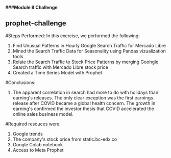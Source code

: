 
**###Module 8 Challenge**
## prophet-challenge

#Steps Performed:
In this exercise, we performed the following:

1. Find Unusual Patterns in Hourly Google Search Traffic for Mercado Libre
2. Mined the Search Traffic Data for Seasonality using Pandas vizualization tools
3. Relate the Search Traffic to Stock Price Patterns by merging Goohgle Search traffic with Mercado Libre stock price
4. Created a Time Series Model with Prophet

#Conclusions:
1. The apparent correlation in search had more to do with holidays than earning's releases.  The only clear exception was the first earnings release after COVID became a global health concern.  The growth in earning's confirmed the investor thesis that COVID accelerated the online sales business model.


#Required resouces were:
1. Google trends
2. The company's stock price from static.bc-edx.co
3. Google Colab notebook
4. Access to Meta Prophet 
